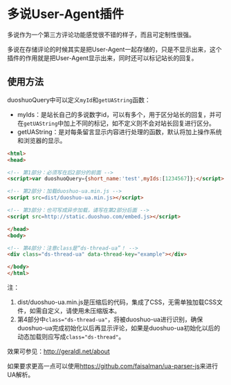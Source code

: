 多说User-Agent插件
===

多说作为一个第三方评论功能感觉很不错的样子，而且可定制性很强。

多说在存储评论的时候其实是把User-Agent一起存储的，只是不显示出来，这个插件的作用就是把User-Agent显示出来，同时还可以标记站长的回复。

使用方法
---
duoshuoQuery中可以定义`myId`和`getUAString`函数：
* myIds：是站长自己的多说数字id，可以有多个，用于区分站长的回复，并可在`getUAString`中加上不同的标记，如不定义则不会对站长回复进行区分。
* getUAString：是对每条留言显示内容进行处理的函数，默认将加上操作系统和浏览器的显示。

``` HTML
<html>
<head>

<!-- 第1部分：必须写在后2部分的前面 -->
<script>var duoshuoQuery={short_name:'test',myIds:[1234567]};</script>

<!-- 第2部分：加载duoshuo-ua.min.js -->
<script src=dist/duoshuo-ua.min.js></script>

<!-- 第3部分：也可写成异步加载，请写在第2部分后面 -->
<script src=http://static.duoshuo.com/embed.js></script>

</head>
<body>

<!-- 第4部分：注意class是“ds-thread-ua”！ -->
<div class="ds-thread-ua" data-thread-key="example"></div>

</body>
</html>
```

注：
1. dist/duoshuo-ua.min.js是压缩后的代码，集成了CSS，无需单独加载CSS文件，如需自定义，请使用未压缩版本。
1. 第4部分中`class="ds-thread-ua"`，将被duoshuo-ua进行识别，确保duoshuo-ua完成初始化以后再显示评论，如果是duoshuo-ua初始化以后的动态加载则应写成`class="ds-thread"`。

效果可参见：<http://geraldl.net/about>

如果要求更高一点可以使用<https://github.com/faisalman/ua-parser-js>来进行UA解析。
